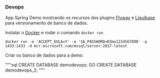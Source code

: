 ### Devops

App Spring Demo mostrando os recursos dos plugins [Flyway](https://flywaydb.org/) e [Liquibase](http://www.liquibase.org/) para versionamento de banco de dados.

Instalar o [Docker](https://www.docker.com/) e rodar o comando `docker run`

`docker run -e 'ACCEPT_EULA=Y' -e 'SA_PASSWORD=D3mo1234567890' -p 1433:1433 -d mcr.microsoft.com/mssql/server:2017-latest`

Criar os banco de dados para a demo:

"""sql
CREATE DATABASE demodevops;
GO
CREATE DATABASE demodevops_2;
"""
